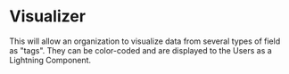 # Visualizer
This will allow an organization to visualize data from several types of field as "tags". They can be color-coded and are displayed to the Users as a Lightning Component.
